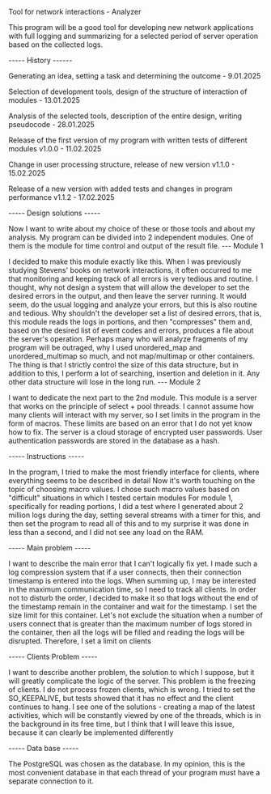 Tool for network interactions - Analyzer

This program will be a good tool for developing new network applications with full logging and summarizing for a selected period of server operation based on the collected logs.

----- History ------

Generating an idea, setting a task and determining the outcome - 9.01.2025

Selection of development tools, design of the structure of interaction of modules - 13.01.2025

Analysis of the selected tools, description of the entire design, writing pseudocode - 28.01.2025

Release of the first version of my program with written tests of different modules v1.0.0 - 11.02.2025

Change in user processing structure, release of new version v1.1.0 - 15.02.2025

Release of a new version with added tests and changes in program performance v1.1.2 - 17.02.2025

----- Design solutions -----

Now I want to write about my choice of these or those tools and about my analysis.
My program can be divided into 2 independent modules. One of them is the module for time control and output of the result file.
--- Module 1

I decided to make this module exactly like this. When I was previously studying Stevens' books on network interactions, it often occurred to me that monitoring and keeping track of all errors is very tedious and routine. I thought, why not design a system that will allow the developer to set the desired errors in the output, and then leave the server running. It would seem, do the usual logging and analyze your errors, but this is also routine and tedious. Why shouldn't the developer set a list of desired errors, that is, this module reads the logs in portions, and then "compresses" them and, based on the desired list of event codes and errors, produces a file about the server's operation. Perhaps many who will analyze fragments of my program will be outraged, why I used unordered_map and unordered_multimap so much, and not map/multimap or other containers. The thing is that I strictly control the size of this data structure, but in addition to this, I perform a lot of searching, insertion and deletion in it. Any other data structure will lose in the long run.
--- Module 2

I want to dedicate the next part to the 2nd module. This module is a server that works on the principle of select + pool threads. I cannot assume how many clients will interact with my server, so I set limits in the program in the form of macros. These limits are based on an error that I do not yet know how to fix.
The server is a cloud storage of encrypted user passwords. User authentication passwords are stored in the database as a hash.

----- Instructions -----

In the program, I tried to make the most friendly interface for clients, where everything seems to be described in detail
Now it's worth touching on the topic of choosing macro values. I chose such macro values ​​based on "difficult" situations in which I tested certain modules
For module 1, specifically for reading portions, I did a test where I generated about 2 million logs during the day, setting several streams with a timer for this, and then set the program to read all of this and to my surprise it was done in less than a second, and I did not see any load on the RAM.

----- Main problem -----

I want to describe the main error that I can't logically fix yet. I made such a log compression system that if a user connects, then their connection timestamp is entered into the logs. When summing up, I may be interested in the maximum communication time, so I need to track all clients. In order not to disturb the order, I decided to make it so that logs without the end of the timestamp remain in the container and wait for the timestamp. I set the size limit for this container. Let's not exclude the situation when a number of users connect that is greater than the maximum number of logs stored in the container, then all the logs will be filled and reading the logs will be disrupted. Therefore, I set a limit on clients

----- Clients Problem -----

I want to describe another problem, the solution to which I suppose, but it will greatly complicate the logic of the server. This problem is the freezing of clients. I do not process frozen clients, which is wrong. I tried to set the SO_KEEPALIVE, but tests showed that it has no effect and the client continues to hang. I see one of the solutions - creating a map of the latest activities, which will be constantly viewed by one of the threads, which is in the background in its free time, but I think that I will leave this issue, because it can clearly be implemented differently

----- Data base -----

The PostgreSQL was chosen as the database. In my opinion, this is the most convenient database in that each thread of your program must have a separate connection to it.
